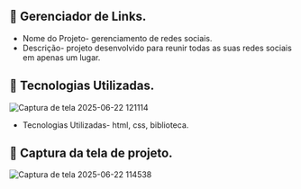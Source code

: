 ## 📌 Gerenciador de Links.
*  Nome do Projeto- gerenciamento de redes sociais.
*  Descrição- projeto desenvolvido para reunir todas as suas redes sociais em apenas um lugar.
## 📌 Tecnologias Utilizadas.
![Captura de tela 2025-06-22 121114](https://github.com/user-attachments/assets/4a60abbf-2a53-4d86-9db4-da84a7b360b0)
*  Tecnologias Utilizadas- html, css, biblioteca.
## 📌 Captura da tela de projeto.
![Captura de tela 2025-06-22 114538](https://github.com/user-attachments/assets/03956ee9-cd2b-4d34-b8d8-07672361731a)

